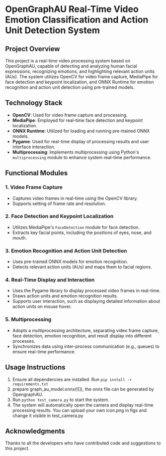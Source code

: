 # OpenGraphAU Real-Time Video Emotion Classification and Action Unit Detection System
## Project Overview
This project is a real-time video processing system based on OpenGraphAU, capable of detecting and analyzing human facial expressions, recognizing emotions, and highlighting relevant action units (AUs). The system utilizes OpenCV for video frame capture, MediaPipe for face detection and keypoint localization, and ONNX Runtime for emotion recognition and action unit detection using pre-trained models.
## Technology Stack
- **OpenCV**: Used for video frame capture and processing.
- **MediaPipe**: Employed for real-time face detection and keypoint localization.
- **ONNX Runtime**: Utilized for loading and running pre-trained ONNX models.
- **Pygame**: Used for real-time display of processing results and user interface interaction.
- **Multiprocessing**: Implements multiprocessing using Python's `multiprocessing` module to enhance system real-time performance.
## Functional Modules
### 1. Video Frame Capture
- Captures video frames in real-time using the OpenCV library.
- Supports setting of frame rate and resolution.
### 2. Face Detection and Keypoint Localization
- Utilizes MediaPipe's `FaceDetection` module for face detection.
- Extracts key facial points, including the positions of eyes, nose, and mouth.
### 3. Emotion Recognition and Action Unit Detection
- Uses pre-trained ONNX models for emotion recognition.
- Detects relevant action units (AUs) and maps them to facial regions.
### 4. Real-Time Display and Interaction
- Uses the Pygame library to display processed video frames in real-time.
- Draws action units and emotion recognition results.
- Supports user interaction, such as displaying detailed information about action units on mouse hover.
### 5. Multiprocessing
- Adopts a multiprocessing architecture, separating video frame capture, face detection, emotion recognition, and result display into different processes.
- Synchronizes data using inter-process communication (e.g., queues) to ensure real-time performance.
## Usage Instructions
1. Ensure all dependencies are installed. Run `pip install -r requirements.txt`
2. prepare graph_au_model.onnx(![]), the onnx file can be generated by OpengraphAU. 
3. Run `python test_camera.py` to start the system.
4. The system will automatically open the camera and display real-time processing results. You can upload your own icon.png in figs and change it visible in test_camera.py

## Acknowledgments
Thanks to all the developers who have contributed code and suggestions to this project.
